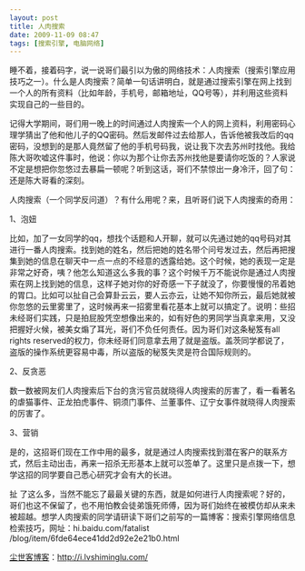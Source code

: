 ```yaml
---
layout: post
title: 人肉搜索
date: 2009-11-09 08:47
tags: [搜索引擎, 电脑网络]
---
```

睡不着，接着码字，说一说哥们最引以为傲的网络技术：人肉搜索（搜索引擎应用技巧之一）。什么是人肉搜索？简单一句话讲明白，就是通过搜索引擎在网上找到一个人的所有资料（比如年龄，手机号，邮箱地址，QQ号等），并利用这些资料实现自己的一些目的。

记得大学期间，哥们用一晚上的时间通过人肉搜索一个人的网上资料，利用密码心理学猜出了他和他儿子的QQ密码。然后发邮件过去给那人，告诉他被我改后的qq 密码，没想到的是那人竟然留了他的手机号码我，说让我下次去苏州时找他。我给陈大哥吹嘘这件事时，他说：你以为那个让你去苏州找他是要请你吃饭的？人家说不定是想把你忽悠过去暴扁一顿呢？听到这话，哥们不禁惊出一身冷汗，回了句：还是陈大哥看的深刻。

人肉搜索（一个同学反问道）？有什么用呢？来，且听哥们说下人肉搜索的奇用：

1、泡妞

比如，加了一女同学的qq，想找个话题和人开聊，就可以先通过她的qq号码对其进行一番人肉搜索。找到她的姓名，然后把她的姓名带个问号发过去，然后再把搜集到她的信息在聊天中一点一点的不经意的透露给她。这个时候，她的表现一定是非常之好奇，咦？他怎么知道这么多我的事？这个时候千万不能说你是通过人肉搜索在网上找到她的信息，这样子她对你的好奇感一下子就没了，你要慢慢的吊着她的胃口。比如可以扯自己会算卦云云，要人云亦云，让她不知你所云，最后她就被你忽悠的云里雾里了，这时候再来一招雾里看花基本上就可以搞定了。说明：些招未经哥们实践，只是拍屁股凭空想像出来的，如有好色的男同学当真拿来用，又没把握好火候，被美女煽了耳光，哥们不负任何责任。因为哥们对这条秘笈有all rights reserved的权力，你未经哥们同意拿去用了就是盗版。盖茨同学都说了，盗版的操作系统更容易中毒，所以盗版的秘笈失灵是符合国际规则的。

2、反贪恶

数一数被网友们人肉搜索后下台的贪污官员就晓得人肉搜索的厉害了，看一看著名的虐猫事件、正龙拍虎事件、铜须门事件、兰董事件、辽宁女事件就晓得人肉搜索的厉害了。

3、营销

是的，这招哥们现在工作中用的最多，就是通过人肉搜索找到潜在客户的联系方式，然后主动出击，再来一招杀无形基本上就可以签单了。这里只是点拨一下，想学这招的同学要自己悉心研究才会有大的长进。

扯 了这么多，当然不能忘了最最关键的东西，就是如何进行人肉搜索呢？好的，哥们也这不保留了，也不用怕教会徒弟饿死师傅，因为哥们始终在被模仿却从来未被超越。想学人肉搜索的同学请研读下哥们之前写的一篇博客：搜索引擎网络信息检索技巧，网址：hi.baidu.com/fatalist /blog/item/6fde64ece41dd2d92e2e21b0.html

<a href="http://i.lvshiminglu.com/">尘世客博客</a>：<a href="http://i.lvshiminglu.com/">http://i.lvshiminglu.com/</a>

